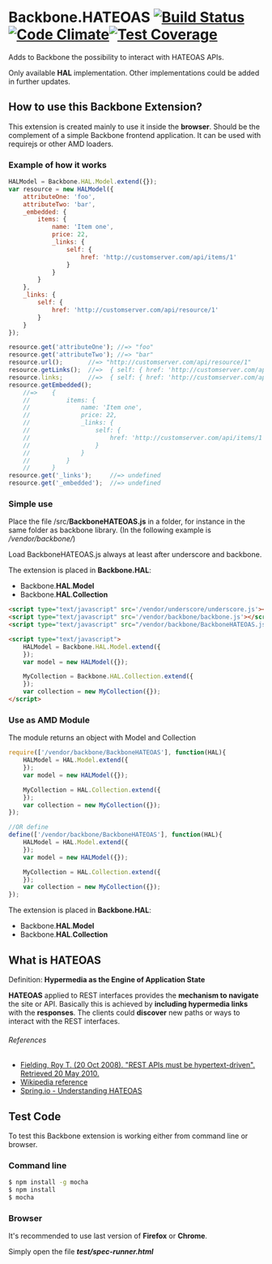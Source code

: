 Backbone.HATEOAS [![Build Status](https://travis-ci.org/RePoChO/Backbone.HATEOAS.svg?branch=master)](https://travis-ci.org/RePoChO/Backbone.HATEOAS)[![Code Climate](https://codeclimate.com/github/RePoChO/Backbone.HATEOAS/badges/gpa.svg)](https://codeclimate.com/github/RePoChO/Backbone.HATEOAS)[![Test Coverage](https://codeclimate.com/github/RePoChO/Backbone.HATEOAS/badges/coverage.svg)](https://codeclimate.com/github/RePoChO/Backbone.HATEOAS/coverage)
===========
Adds to Backbone the possibility to interact with HATEOAS APIs.

Only available **HAL** implementation. Other implementations could be added in further updates.

## How to use this Backbone Extension?
This extension is created mainly to use it inside the **browser**. Should be the complement of a simple Backbone frontend application. It can be used with requirejs or other AMD loaders.
### Example of how it works
```javascript
HALModel = Backbone.HAL.Model.extend({});
var resource = new HALModel({
    attributeOne: 'foo',
    attributeTwo: 'bar',
    _embedded: {
        items: {
            name: 'Item one',
            price: 22,
            _links: {
                self: {
                    href: 'http://customserver.com/api/items/1'
                }
            }
        }
    },
    _links: {
        self: {
            href: 'http://customserver.com/api/resource/1'
        }
    }
});

resource.get('attributeOne'); //=> "foo"
resource.get('attributeTwo'); //=> "bar"
resource.url();       //=> "http://customserver.com/api/resource/1"
resource.getLinks();  //=>  { self: { href: 'http://customserver.com/api/resource/1'}}
resource.links;       //=>  { self: { href: 'http://customserver.com/api/resource/1'}}
resource.getEmbedded();
    //=>    {
    //          items: {
    //              name: 'Item one',
    //              price: 22,
    //              _links: {
    //                  self: {
    //                      href: 'http://customserver.com/api/items/1'
    //                  }
    //              }
    //          }
    //      }
resource.get('_links');     //=> undefined
resource.get('_embedded');  //=> undefined
```
### Simple use
Place the file /src/**BackboneHATEOAS.js** in a folder, for instance in the same folder as backbone library. (In the following example is */vendor/backbone/*)

Load BackboneHATEOAS.js always at least after underscore and backbone.

The extension is placed in **Backbone.HAL**:
- Backbone.**HAL**.**Model**
- Backbone.**HAL**.**Collection**
```html
<script type="text/javascript" src='/vendor/underscore/underscore.js'></script>
<script type="text/javascript" src='/vendor/backbone/backbone.js'></script>
<script type="text/javascript" src="/vendor/backbone/BackboneHATEOAS.js"></script>

<script type="text/javascript">
    HALModel = Backbone.HAL.Model.extend({
    });
    var model = new HALModel({});

    MyCollection = Backbone.HAL.Collection.extend({
    });
    var collection = new MyCollection({});
</script>
```

### Use as AMD Module
The module returns an object with Model and Collection
```javascript
require(['/vendor/backbone/BackboneHATEOAS'], function(HAL){
    HALModel = HAL.Model.extend({
    });
    var model = new HALModel({});

    MyCollection = HAL.Collection.extend({
    });
    var collection = new MyCollection({});
});

//OR define
define(['/vendor/backbone/BackboneHATEOAS'], function(HAL){
    HALModel = HAL.Model.extend({
    });
    var model = new HALModel({});

    MyCollection = HAL.Collection.extend({
    });
    var collection = new MyCollection({});
});
```

The extension is placed in **Backbone.HAL**:
- Backbone.**HAL**.**Model**
- Backbone.**HAL**.**Collection**

## What is HATEOAS
Definition: **Hypermedia as the Engine of Application State**

**HATEOAS** applied to REST interfaces provides the **mechanism to navigate** the site or API. Basically this is achieved by **including hypermedia links** with the **responses**. The clients could **discover** new paths or ways to interact with the REST interfaces.

###### References
- [Fielding, Roy T. (20 Oct 2008). "REST APIs must be hypertext-driven". Retrieved 20 May 2010.](http://roy.gbiv.com/untangled/2008/rest-apis-must-be-hypertext-driven)
- [Wikipedia reference](http://en.wikipedia.org/wiki/HATEOAS)
- [Spring.io - Understanding HATEOAS](https://spring.io/understanding/HATEOAS)


## Test Code
To test this Backbone extension is working either from command line or browser.

### Command line
```bash
$ npm install -g mocha
$ npm install
$ mocha
```

### Browser
It's recommended to use last version of **Firefox** or **Chrome**.

Simply open the file ***test/spec-runner.html***
